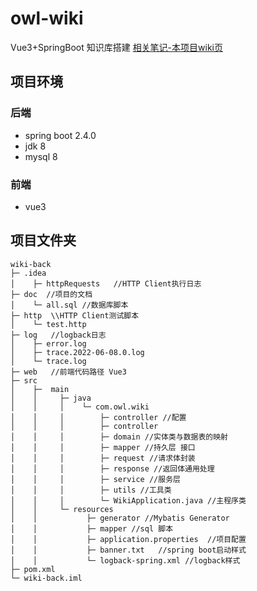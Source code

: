 # owl-wiki
Vue3+SpringBoot 知识库搭建  [相关笔记-本项目wiki页](https://github.com/hairyOwl/MyWikiRepo/wiki)

## 项目环境
### 后端
- spring boot 2.4.0
- jdk 8
- mysql 8
### 前端
- vue3

## 项目文件夹
```
wiki-back
├─ .idea
│    ├─ httpRequests   //HTTP Client执行日志
├─ doc  //项目的文档
│    └─ all.sql //数据库脚本
├─ http  \\HTTP Client测试脚本
│    └─ test.http
├─ log   //logback日志
│    ├─ error.log
│    ├─ trace.2022-06-08.0.log
│    └─ trace.log
├─ web   //前端代码路径 Vue3
├─ src
│    ├─  main
│    │     ├─ java
│    │     │    └─ com.owl.wiki
│    │     │        ├─ controller //配置
│    │     │        ├─ controller
│    │     │        ├─ domain //实体类与数据表的映射
│    │     │        ├─ mapper //持久层 接口
│    │     │        ├─ request //请求体封装
│    │     │        ├─ response //返回体通用处理
│    │     │        ├─ service //服务层
│    │     │        ├─ utils //工具类
│    │     │        └─ WikiApplication.java //主程序类
│    │     └─ resources
│    │           ├─ generator //Mybatis Generator
│    │           ├─ mapper //sql 脚本
│    │           ├─ application.properties  //项目配置
│    │           ├─ banner.txt   //spring boot启动样式
│    │           └─ logback-spring.xml //logback样式
├─ pom.xml
└─ wiki-back.iml
```

